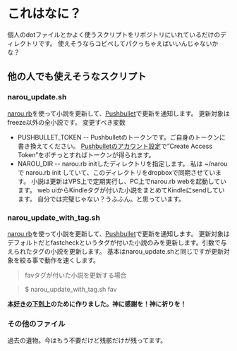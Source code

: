 # これはなに？
個人のdotファイルとかよく使うスクリプトをリポジトリにいれているだけのディレクトリです。
使えそうならコピペしてパクっちゃえばいいんじゃないかな？

## 他の人でも使えそうなスクリプト

### narou_update.sh
[narou.rb](https://github.com/whiteleaf7/narou/wiki)を使って小説を更新して、[Pushbullet](https://www.pushbullet.com/)で更新を通知します。
更新対象はfreeze以外の全小説です。
変更すべき変数
- PUSHBULLET_TOKEN
-- Pushbulletのトークンです。ご自身のトークンに書き換えてください。
[Pushbulletのアカウント設定](https://www.pushbullet.com/#settings/account)で”Create Access Token”をポチっとすればトークンが得られます。
- NAROU_DIR
-- narou.rb initしたディレクトリを指定します。
私は ~/narou で narou.rb init していて、このディレクトリをdropboxで同期させています。
小説は更新はVPS上で定期実行し、PC上でnarou.rb webを起動しています。
web uiからKindleタグが付いた小説をまとめてKindleにsendしています。
自分では完璧じゃない？うふふん。と思っています。

### narou_update_with_tag.sh
[narou.rb](https://github.com/whiteleaf7/narou/wiki)を使って小説を更新して、[Pushbullet](https://www.pushbullet.com/)で更新を通知します。
更新対象はデフォルトだとfastcheckというタグが付いた小説のみを更新します。引数で与えられたタグの小説を更新します。
基本はnarou_update.shと同じですが更新対象を絞る事で動作を速くします。
> favタグが付いた小説を更新する場合

> $ narou_update_with_tag.sh fav

 **[本好きの下剋上](http://ncode.syosetu.com/n4830bu/)のために作りました。神に感謝を！神に祈りを！**

### その他のファイル
過去の遺物。今はもう不要だけど残骸だけが残ってます。
